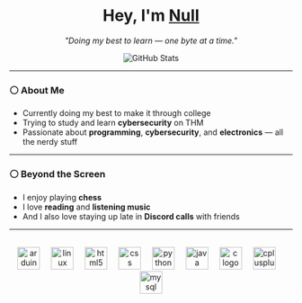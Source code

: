 <h1 align="center">Hey, I'm <a href="#">Null</a></h1>

<p align="center">
  <i>"Doing my best to learn — one byte at a time."</i>
</p>
<p align="center">
  <img src="https://github-readme-stats.vercel.app/api?username=xNul1&show_icons=true&theme=nord&hide_border=false" alt="GitHub Stats" />
</p>

---
### ⚪ About Me

- Currently doing my best to make it through college  
- Trying to study and learn **cybersecurity** on THM
- Passionate about **programming**, **cybersecurity**, and **electronics** — all the nerdy stuff 

---

### ⚪ Beyond the Screen

- I enjoy playing **chess**  
- I love **reading** and **listening music**
- And I also love staying up late in **Discord calls** with friends  

---
<br clear="both">

<div align="center">
  <img src="https://skillicons.dev/icons?i=arduino" height="40" alt="arduino logo"  />
  <img width="12" />
  <img src="https://skillicons.dev/icons?i=linux" height="40" alt="linux logo"  />
  <img width="12" />
  <img src="https://skillicons.dev/icons?i=html" height="40" alt="html5 logo"  />
  <img width="12" />
  <img src="https://skillicons.dev/icons?i=css" height="40" alt="css logo"  />
  <img width="12" />
  <img src="https://skillicons.dev/icons?i=py" height="40" alt="python logo"  />
  <img width="12" />
  <img src="https://skillicons.dev/icons?i=java" height="40" alt="java logo"  />
  <img width="12" />
  <img src="https://skillicons.dev/icons?i=c" height="40" alt="c logo"  />
  <img width="12" />
  <img src="https://skillicons.dev/icons?i=cpp" height="40" alt="cplusplus logo"  />
  <img width="12" />
  <img src="https://skillicons.dev/icons?i=mysql" height="40" alt="mysql logo"  />
</div>

###
